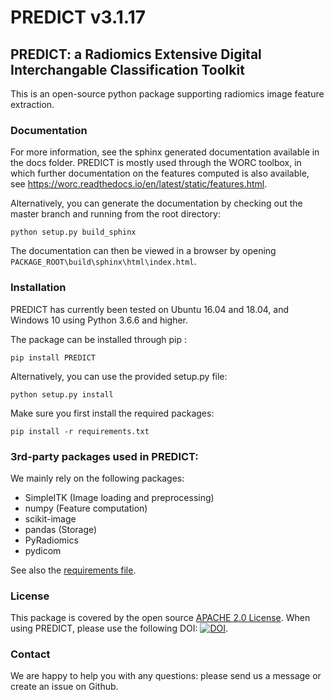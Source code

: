 # PREDICT v3.1.17

## PREDICT: a Radiomics Extensive Digital Interchangable Classification Toolkit

This is an open-source python package supporting radiomics image feature extraction.

### Documentation

For more information, see the sphinx generated documentation available in the docs folder.
PREDICT is mostly used through the WORC toolbox, in which further documentation
on the features computed is also available, see https://worc.readthedocs.io/en/latest/static/features.html.

Alternatively, you can generate the documentation by checking out the master branch and running from the root directory:

    python setup.py build_sphinx

The documentation can then be viewed in a browser by opening `PACKAGE_ROOT\build\sphinx\html\index.html`.

### Installation

PREDICT has currently been tested on Ubuntu 16.04 and 18.04, and Windows 10
using Python 3.6.6 and higher.

The package can be installed through pip :

    pip install PREDICT

Alternatively, you can use the provided setup.py file:

    python setup.py install

Make sure you first install the required packages:

    pip install -r requirements.txt


### 3rd-party packages used in PREDICT:
We mainly rely on the following packages:

 - SimpleITK (Image loading and preprocessing)
 - numpy (Feature computation)
 - scikit-image
 - pandas (Storage)
 - PyRadiomics
 - pydicom

See also the [requirements file](requirements.txt).

### License
This package is covered by the open source [APACHE 2.0 License](APACHE-LICENSE-2.0). When using PREDICT, please use the following DOI: [![DOI](https://zenodo.org/badge/doi/10.5281/zenodo.3854839.svg)](https://zenodo.org/badge/latestdoi/92298822).

### Contact
We are happy to help you with any questions: please send us a message or create an issue on Github.
